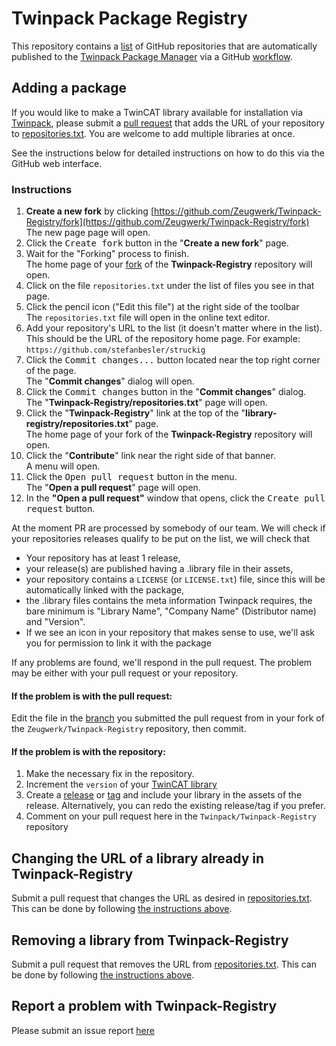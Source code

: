 # Twinpack Package Registry

This repository contains a [list](https://github.com/Zeugwerk/Twinpack-Registry/blob/main/repositories.txt) of GitHub repositories that are automatically published to the [Twinpack Package Manager](https://github.com/Zeugwerk/Twinpack) via a GitHub [workflow](https://github.com/Zeugwerk/Twinpack/blob/main/.github/workflows/pull.yml).

## Adding a package

If you would like to make a TwinCAT library available for installation via [Twinpack](https://github.com/Zeugwerk/Twinpack), please submit a 
[pull request](https://docs.github.com/pull-requests/collaborating-with-pull-requests/proposing-changes-to-your-work-with-pull-requests)
that adds the URL of your repository to [repositories.txt](repositories.txt). You are welcome to add multiple libraries at once.

See the instructions below for detailed instructions on how to do this via the GitHub web interface.

### Instructions

1. **Create a new fork** by clicking [https://github.com/Zeugwerk/Twinpack-Registry/fork](https://github.com/Zeugwerk/Twinpack-Registry/fork) <br />
   The new page page will open.
1. Click the <kbd>Create fork</kbd> button in the "**Create a new fork**" page.
1. Wait for the "Forking" process to finish.<br />
   The home page of your [fork](https://docs.github.com/get-started/quickstart/fork-a-repo) of the **Twinpack-Registry** repository will open.
1. Click on the file `repositories.txt` under the list of files you see in that page.
1. Click the pencil icon ("Edit this file") at the right side of the toolbar<br />
   The `repositories.txt` file will open in the online text editor.
1. Add your repository's URL to the list (it doesn't matter where in the list). This should be the URL of the repository home page. For example:
   `https://github.com/stefanbesler/struckig`
1. Click the <kbd>Commit changes...</kbd> button located near the top right corner of the page.<br />
   The "**Commit changes**" dialog will open.
1. Click the <kbd>Commit changes</kbd> button in the "**Commit changes**" dialog.<br />
   The "**Twinpack-Registry/repositories.txt**" page will open.
1. Click the "**Twinpack-Registry**" link at the top of the "**library-registry/repositories.txt**" page.<br />
   The home page of your fork of the **Twinpack-Registry** repository will open.
1. Click the "**Contribute**" link near the right side of that banner.<br />
   A menu will open.
1. Click the <kbd>Open pull request</kbd> button in the menu.<br />
   The "**Open a pull request**" page will open.
1. In the **"Open a pull request"** window that opens, click the <kbd>Create pull request</kbd> button.

At the moment PR are processed by somebody of our team. We will check if
your repositories releases qualify to be put on the list, we will check that
- Your repository has at least 1 release,
- your release(s) are published having a .library file in their assets,
- your repository contains a `LICENSE` (or `LICENSE.txt`) file, since this will be automatically linked with the package,
- the .library files contains the meta information Twinpack requires, the bare minimum is "Library Name", "Company Name" (Distributor name) and "Version".
- If we see an icon in your repository that makes sense to use, we'll ask you for permission to link it with the package

If any problems are found, we'll respond in the pull request. The problem may be either
with your pull request or your repository.

#### If the problem is with the pull request:

Edit the file in the
[branch](https://docs.github.com/pull-requests/collaborating-with-pull-requests/proposing-changes-to-your-work-with-pull-requests/about-branches)
you submitted the pull request from in your fork of the `Zeugwerk/Twinpack-Registry` repository, then commit.


#### If the problem is with the repository:

1. Make the necessary fix in the repository.
1. Increment the `version` of your [TwinCAT library](https://infosys.beckhoff.com/english.php?content=../content/1033/tc3_plc_intro/3260045067.html)
1. Create a [release](https://docs.github.com/repositories/releasing-projects-on-github/managing-releases-in-a-repository)
   or [tag](https://git-scm.com/docs/git-tag) and include your library in the assets of the release. Alternatively, you can redo the existing release/tag if you prefer.
1. Comment on your pull request here in the `Twinpack/Twinpack-Registry` repository

## Changing the URL of a library already in Twinpack-Registry

Submit a pull request that changes the URL as desired in [repositories.txt](repositories.txt). This can be done by
following [the instructions above](#instructions).

## Removing a library from Twinpack-Registry

Submit a pull request that removes the URL from [repositories.txt](repositories.txt). This can be done by following
[the instructions above](#instructions).

## Report a problem with Twinpack-Registry

Please submit an issue report [here](https://github.com/Zeugwerk/Twinpack-Registry/issues/new)
